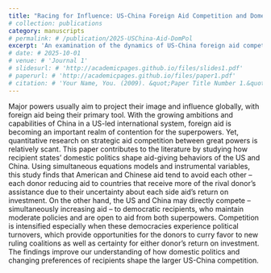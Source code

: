```yaml
---
title: "Racing for Influence: US-China Foreign Aid Competition and Domestic Politics of Recipient States"
# collection: publications
category: manuscripts
# permalink: # /publication/2025-USChina-Aid-DomPol
excerpt: 'An examination of the dynamics of US-China foreign aid competition and the role of recipient states' domestic politics'
# date: # 2025-10-01
# venue: # 'Journal 1'
# slidesurl: # 'http://academicpages.github.io/files/slides1.pdf'
# paperurl: # 'http://academicpages.github.io/files/paper1.pdf'
# citation: # 'Your Name, You. (2009). &quot;Paper Title Number 1.&quot; <i>Journal 1</i>. 1(1).'
---
```


Major powers usually aim to project their image and influence globally, with foreign aid being their primary tool. With the growing ambitions and capabilities of China in a US-led international system, foreign aid is becoming an important realm of contention for the superpowers. Yet, quantitative research on strategic aid competition between great powers is relatively scant. This paper contributes to the literature by studying how recipient states’ domestic politics shape aid-giving behaviors of the US and China. Using simultaneous equations models and instrumental variables, this study finds that American and Chinese aid tend to avoid each other – each donor reducing aid to countries that receive more of the rival donor’s assistance due to their uncertainty about each side aid’s return on investment. On the other hand, the US and China may directly compete – simultaneously increasing aid – to democratic recipients, who maintain moderate policies and are open to aid from both superpowers. Competition is intensified especially when these democracies experience political turnovers, which provide opportunities for the donors to curry favor to new ruling coalitions as well as certainty for either donor’s return on investment. The findings improve our understanding of how domestic politics and changing preferences of recipients shape the larger US-China competition.
